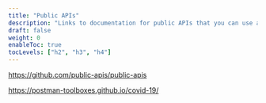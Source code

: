 ```yaml
---
title: "Public APIs"
description: "Links to documentation for public APIs that you can use as sources for data of various kinds."
draft: false
weight: 0
enableToc: true
tocLevels: ["h2", "h3", "h4"]
---
```


https://github.com/public-apis/public-apis

https://postman-toolboxes.github.io/covid-19/


